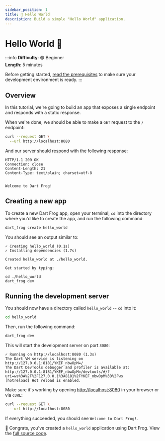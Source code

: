 ```yaml
---
sidebar_position: 1
title: 👋 Hello World
description: Build a simple "Hello World" application.
---
```


# Hello World 👋

:::info
**Difficulty**: 🟢 Beginner<br/>
**Length**: 5 minutes

Before getting started, [read the prerequisites](/docs/overview#prerequisites) to make sure your development environment is ready.
:::

## Overview

In this tutorial, we're going to build an app that exposes a single endpoint and responds with a static response.

When we're done, we should be able to make a `GET` request to the `/` endpoint:

```bash
curl --request GET \
  --url http://localhost:8080
```

And our server should respond with the following response:

```
HTTP/1.1 200 OK
Connection: close
Content-Length: 21
Content-Type: text/plain; charset=utf-8


Welcome to Dart Frog!
```

## Creating a new app

To create a new Dart Frog app, open your terminal, `cd` into the directory where you'd like to create the app, and run the following command:

```bash
dart_frog create hello_world
```

You should see an output similar to:

```
✓ Creating hello_world (0.1s)
✓ Installing dependencies (1.7s)

Created hello_world at ./hello_world.

Get started by typing:

cd ./hello_world
dart_frog dev
```

## Running the development server

You should now have a directory called `hello_world` -- `cd` into it:

```bash
cd hello_world
```

Then, run the following command:

```bash
dart_frog dev
```

This will start the development server on port `8080`:

```
✓ Running on http://localhost:8080 (1.3s)
The Dart VM service is listening on http://127.0.0.1:8181/YKEF_nbwOpM=/
The Dart DevTools debugger and profiler is available at: http://127.0.0.1:8181/YKEF_nbwOpM=/devtools/#/?uri=ws%3A%2F%2F127.0.0.1%3A8181%2FYKEF_nbwOpM%3D%2Fws
[hotreload] Hot reload is enabled.
```

Make sure it's working by opening [http://localhost:8080](http://localhost:8080) in your browser or via `cURL`:

```bash
curl --request GET \
  --url http://localhost:8080
```

If everything succeeded, you should see `Welcome to Dart Frog!`.

🎉 Congrats, you've created a `hello_world` application using Dart Frog. View the [full source code](https://github.com/VeryGoodOpenSource/dart_frog/tree/main/examples/hello_world).
